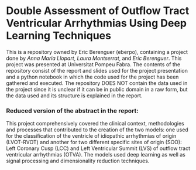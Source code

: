 # Double Assessment of Outflow Tract Ventricular Arrhythmias Using Deep Learning Techniques

This is a repository owned by Eric Berenguer (eberpo), containing a project done by *Anna Maria Llopart*, *Laura Montserrat*, and *Eric Berenguer*. This project was presented at Universitat Pompeu Fabra.
The contents of the repository consist of the report and slides used for the project presentation and a python notebook in which the code used for the project has been gathered and executed. The repository DOES NOT contain the data used in the project since it is unclear if it can be in public domain in a raw form, but the data used and its structure is explained in the report.

### Reduced version of the abstract in the report:
This project comprehensively covered the clinical context, methodologies and processes that contributed to the creation of the two models: one used for the classification of the ventricle of idiopathic arrhythmias of origin (LVOT-RVOT) and another for two different specific sites of origin (SOO): Left Coronary Cusp (LCC) and Left Ventricular Summit (LVS) of outflow tract ventricular arrhythmias (OTVA). The models used deep learning as well as signal processing and dimensionality reduction techniques.
